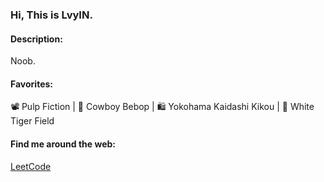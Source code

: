 ### Hi, This is LvyIN.

<!--![](https://github.com/lvyin1122/lvyin1122/blob/master/001.png?raw=true)-->

#### Description:

Noob.

#### Favorites:

📽️ Pulp Fiction | 🚀 Cowboy Bebop | 🛍️ Yokohama Kaidashi Kikou | 🎵 White Tiger Field

#### Find me around the web:

[LeetCode](https://leetcode.com/lvyin_33/) 
<!-- | [freeCodeCamp](https://www.freecodecamp.org/lvyin33) | [CodePen](https://codepen.io/lvyin1122) -->

<!--
**lvyin1122/lvyin1122** is a ✨ _special_ ✨ repository because its `README.md` (this file) appears on your GitHub profile.

Here are some ideas to get you started:

- 🔭 I’m currently working on ...
- 🌱 I’m currently learning ...
- 👯 I’m looking to collaborate on ...
- 🤔 I’m looking for help with ...
- 💬 Ask me about ...
- 📫 How to reach me: ...
- 😄 Pronouns: ...
- ⚡ Fun fact: ...
-->
